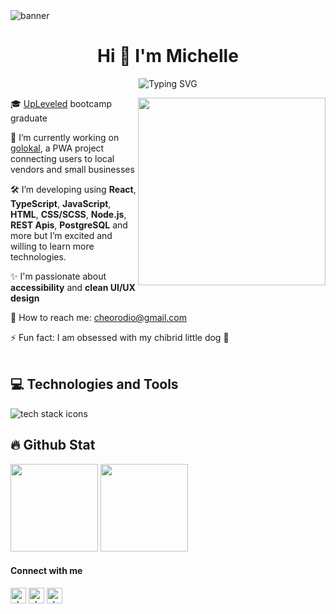 <img src="https://github-production-user-asset-6210df.s3.amazonaws.com/121162907/252382667-093906ea-6487-4115-b6c1-faca1559c6ec.png" alt="banner"/>
<h1 align="center"> Hi 👋 I'm Michelle </h1>

<div align="center">
<img align="center" src="https://readme-typing-svg.demolab.com?font=Fira+Code&duration=3000&pause=100&color=FFF3E7&center=true&vCenter=true&width=435&lines=A+developer;A+storyteller;An+explorer;An+innovator" alt="Typing SVG" />
</div>

<!-- <h4 align="center"> A frontend developer based in Vienna, Austria with a keen eye for UI/UX design and a passion for accessibility </h4> -->

<picture> <img align="right" src="https://github.com/cheorodio/cheorodio/assets/121162907/8de4aca1-369a-4072-80dc-fe097e91a9be" width = 300px></picture>

🎓 [UpLeveled](https://github.com/upleveled) bootcamp graduate <br/>

🔭  I’m currently working on [golokal](https://github.com/cheorodio/golokal), a PWA project connecting users to local vendors and small businesses <br/>

🛠 I’m developing using **React**, **TypeScript**, **JavaScript**, **HTML**, **CSS/SCSS**, **Node.js**, **REST Apis**, **PostgreSQL** and more but I’m excited and willing to learn more technologies.

✨ I'm passionate about **accessibility** and **clean UI/UX design**

📧 How to reach me: cheorodio@gmail.com  

⚡ Fun fact: I am obsessed with my chibrid little dog 🐶
<br/>
<br/>
## 💻 Technologies and Tools
<img src="https://skillicons.dev/icons?i=js,ts,html,css,react,nodejs,nextjs,postgres,sass,tailwind,emotion,jest,git,github,figma,vscode&theme=dark&perline=16" alt="tech stack icons"/>
<!-- <img height="20" src="https://img.shields.io/badge/HTML5-E34F26?style=for-the-badge&logo=html5&logoColor=white" alt="html logo" /> <img height="20" src="https://img.shields.io/badge/CSS3-1572B6?style=for-the-badge&logo=css3&logoColor=white" alt="css logo"/> <img height="20"  src="https://img.shields.io/badge/JavaScript-323330?style=for-the-badge&logo=javascript&logoColor=F7DF1E" alt="javascript logo"/> <img height="20" src="https://img.shields.io/badge/typescript-%23007ACC.svg?style=for-the-badge&logo=typescript&logoColor=white" alt="typescript logo"/> <img height="20" src="https://img.shields.io/badge/React-20232A?style=for-the-badge&logo=react&logoColor=61DAFB" alt="react logo"/> <img height="20" src="https://img.shields.io/badge/Node.js-339933?style=for-the-badge&logo=nodedotjs&logoColor=white" alt="node.js logo"/> <img height="20" src="https://img.shields.io/badge/next.js-000000?style=for-the-badge&logo=nextdotjs&logoColor=white" alt="next.js logo"/> <img height="20" src="https://img.shields.io/badge/npm-CB3837?style=for-the-badge&logo=npm&logoColor=white" alt="npm logo"/> <img height="20"  src="https://img.shields.io/badge/Sass-CC6699?style=for-the-badge&logo=sass&logoColor=white" alt="sass logo"/> <img height="20"  src="https://img.shields.io/badge/postgres-%23316192.svg?style=for-the-badge&logo=postgresql&logoColor=white" alt="sass logo"/> <img height="20" src="https://img.shields.io/badge/-jest-%23C21325?style=for-the-badge&logo=jest&logoColor=white" alt="jest logo"/> <img height="20" src="https://img.shields.io/badge/Playwright-2EAD33.svg?style=for-the-badge&logo=Playwright&logoColor=white" alt="Playwright logo"/> <img height="20"  src="https://img.shields.io/badge/Figma-F24E1E?style=for-the-badge&logo=figma&logoColor=white" alt="figma logo" /> -->
<br/>

## 🔥 Github Stat
<img src="https://github-readme-stats.vercel.app/api?username=cheorodio&show_icons=true&hide=contribs,prs&cache_seconds=86400&theme=dark" height="140px" />        <img src="https://streak-stats.demolab.com/?user=cheorodio&theme=dark" height="140px"  /> <br/> 

#### Connect with me
<p align="left">
 <a href="https://www.linkedin.com/in/michelleorodio/" target="blank"><img align="center" src="https://img.icons8.com/pulsar-color/48/null/linkedin.png" alt="cheorodio" height="25" width="25" /></a>
<a href="https://instagram.com/cheorodio" target="blank"><img align="center"  src="https://img.icons8.com/pulsar-color/48/null/instagram-new.png" alt="cheorodio" height="25" width="25" /></a>
  <a href="https://twitter.com/cheorodio" target="blank"><img align="center" src="https://img.icons8.com/cotton/64/null/twitter.png" alt="cheorodio" height="25" width="25" /></a>
</p> 
